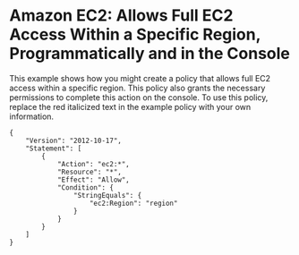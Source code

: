 # Amazon EC2: Allows Full EC2 Access Within a Specific Region, Programmatically and in the Console<a name="reference_policies_examples_ec2_region"></a>

This example shows how you might create a policy that allows full EC2 access within a specific region\. This policy also grants the necessary permissions to complete this action on the console\. To use this policy, replace the red italicized text in the example policy with your own information\.

```
{
    "Version": "2012-10-17",
    "Statement": [
        {
            "Action": "ec2:*",
            "Resource": "*",
            "Effect": "Allow",
            "Condition": {
                "StringEquals": {
                    "ec2:Region": "region"
                }
            }
        }
    ]
}
```